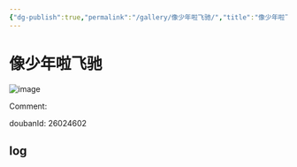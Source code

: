 ```yaml
---
{"dg-publish":true,"permalink":"/gallery/像少年啦飞驰/","title":"像少年啦飞驰","created":"2025-05-31T15:41:42.663+08:00"}
---
```



# 像少年啦飞驰

![image](https://hiraeth-picbed.oss-cn-beijing.aliyuncs.com/20250531154142.webp)

Comment: 



doubanId: 26024602

## log

